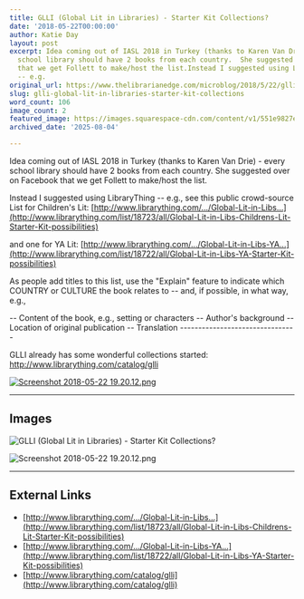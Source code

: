 ```yaml
---
title: GLLI (Global Lit in Libraries) - Starter Kit Collections?
date: '2018-05-22T00:00:00'
author: Katie Day
layout: post
excerpt: Idea coming out of IASL 2018 in Turkey (thanks to Karen Van Drie) - every
  school library should have 2 books from each country.  She suggested over on Facebook
  that we get Follett to make/host the list.Instead I suggested using LibraryThing
  -- e.g.
original_url: https://www.thelibrarianedge.com/microblog/2018/5/22/glli-global-lit-in-libraries-starter-kit-collections
slug: glli-global-lit-in-libraries-starter-kit-collections
word_count: 106
image_count: 2
featured_image: https://images.squarespace-cdn.com/content/v1/551e9827e4b0a00742213303/1526991690925-7SQTFYVQCVTLO8VGF7GA/Screenshot+2018-05-22+19.20.12.png?format=1500w
archived_date: '2025-08-04'

---
```


Idea coming out of IASL 2018 in Turkey \(thanks to Karen Van Drie\) - every school library should have 2 books from each country. She suggested over on Facebook that we get Follett to make/host the list.

Instead I suggested using LibraryThing -- e.g., see this public crowd-source List for Children's Lit:
[http://www.librarything.com/.../Global-Lit-in-Libs...](http://www.librarything.com/list/18723/all/Global-Lit-in-Libs-Childrens-Lit-Starter-Kit-possibilities)

and one for YA Lit:
[http://www.librarything.com/.../Global-Lit-in-Libs-YA...](http://www.librarything.com/list/18722/all/Global-Lit-in-Libs-YA-Starter-Kit-possibilities)

As people add titles to this list, use the "Explain" feature to indicate which COUNTRY or CULTURE the book relates to -- and, if possible, in what way, e.g.,

\-- Content of the book, e.g., setting or characters
\-- Author's background
\-- Location of original publication
\-- Translation
\--------------------------------

GLLI already has some wonderful collections started: <http://www.librarything.com/catalog/glli>

[ ![Screenshot 2018-05-22 19.20.12.png](https://images.squarespace-cdn.com/content/v1/551e9827e4b0a00742213303/1526991912219-IAJEYX86BMN1MDJ3WB9Q/Screenshot+2018-05-22+19.20.12.png) ](http://www.librarything.com/catalog/glli)

---

## Images

![GLLI (Global Lit in Libraries) - Starter Kit Collections?](https://images.squarespace-cdn.com/content/v1/551e9827e4b0a00742213303/1526991690925-7SQTFYVQCVTLO8VGF7GA/Screenshot+2018-05-22+19.20.12.png?format=1500w)

![Screenshot 2018-05-22 19.20.12.png](https://images.squarespace-cdn.com/content/v1/551e9827e4b0a00742213303/1526991912219-IAJEYX86BMN1MDJ3WB9Q/Screenshot+2018-05-22+19.20.12.png)



---

## External Links

- [http://www.librarything.com/.../Global-Lit-in-Libs...](http://www.librarything.com/list/18723/all/Global-Lit-in-Libs-Childrens-Lit-Starter-Kit-possibilities)
- [http://www.librarything.com/.../Global-Lit-in-Libs-YA...](http://www.librarything.com/list/18722/all/Global-Lit-in-Libs-YA-Starter-Kit-possibilities)
- [http://www.librarything.com/catalog/glli](http://www.librarything.com/catalog/glli)
